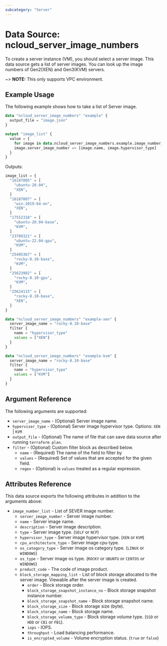 ```yaml
---
subcategory: "Server"
---
```



# Data Source: ncloud_server_image_numbers

To create a server instance (VM), you should select a server image. This data source gets a list of server images. You can look up the image numbers of Gen2(XEN) and Gen3(KVM) servers.

~> **NOTE:** This only supports VPC environment.

## Example Usage

The following example shows how to take a list of Server image.

```terraform
data "ncloud_server_image_numbers" "example" {
  output_file = "image.json" 
}

output "image_list" {
  value = {
    for image in data.ncloud_server_image_numbers.example.image_number_list:
    image.server_image_number => [image.name, image.hypervisor_type]
  }
}
```

Outputs: 
```terraform
image_list = {
  "16187005" = [
    "ubuntu-20.04",
    "XEN",
  ]
  "16187007" = [
    "win-2019-64-en",
    "XEN",
  ]
  "17552318" = [
    "ubuntu-20.04-base",
    "KVM",
  ]
  "23789321" = [
    "ubuntu-22.04-gpu",
    "KVM",
  ]
  "25495367" = [
    "rocky-8.10-base",
    "KVM",
  ]
  "25623982" = [
    "rocky-8.10-gpu",
    "KVM",
  ]
  "25624115" = [
    "rocky-8.10-base",
    "XEN",
  ]
}
```

```terraform
data "ncloud_server_image_numbers" "example-xen" {
  server_image_name = "rocky-8.10-base"
  filter {
    name = "hypervisor_type"
    values = ["XEN"]
  }
}

data "ncloud_server_image_numbers" "example-kvm" {
  server_image_name = "rocky-8.10-base"
  filter {
    name = "hypervisor_type"
    values = ["KVM"]
  }
}
```

## Argument Reference

The following arguments are supported:

* `server_image_name` - (Optional) Server image name.
* `hypervisor_type` - (Optional) Server image hypervisor type. Options: `XEN` | `KVM`
* `output_file` - (Optional) The name of file that can save data source after running `terraform plan`.
* `filter` - (Optional) Custom filter block as described below.
  * `name` - (Required) The name of the field to filter by
  * `values` - (Required) Set of values that are accepted for the given field.
  * `regex` - (Optional) is `values` treated as a regular expression.

## Attributes Reference

This data source exports the following attributes in addition to the arguments above:

* `image_number_list` - List of SEVER image number.
  * `server_image_number` - Server image number.
  * `name` - Server image name.
  * `description` - Server image description.
  * `type` - Server image type. (`SELF` or `NCP`)
  * `hypervisor_type` - Server image hypervisor type. (`XEN` or `KVM`)
  * `cpu_architecture_type` - Server image cpu type.
  * `os_category_type` - Server image os category type. (`LINUX` or `WINDOWS`)
  * `os_type` - Server image os type. (`ROCKY` or `UBUNTU` or `CENTOS` or `WINDOWS`)
  * `product_code` - The code of image product.
  * `block_storage_mapping_list` - List of block storage allocated to the server image. Viewable after the server image is created.
    * `order` - Block storage order.
    * `block_storage_snapshot_instance_no` - Block storage snapshot instance number.
    * `block_storage_snapshot_name` - Block storage snapshot name.
    * `block_storage_size` - Block storage size (byte).
    * `block_storage_name` - Block storage name.
    * `block_storage_volume_type` - Block storage volume type. (`SSD` or `HDD` or `CB1` or `FB1`).
    * `iops` - IOPS.
    * `throughput` - Load balancing performance.
    * `is_encrypted_volume` - Volume encryption status. (`true` or `false`)
